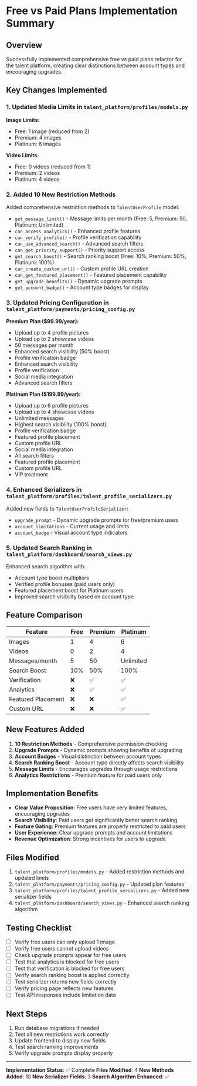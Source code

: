 # Free vs Paid Plans Implementation Summary

## Overview
Successfully implemented comprehensive free vs paid plans refactor for the talent platform, creating clear distinctions between account types and encouraging upgrades.

## Key Changes Implemented

### 1. Updated Media Limits in `talent_platform/profiles/models.py`

**Image Limits:**
- Free: 1 image (reduced from 2)
- Premium: 4 images
- Platinum: 6 images

**Video Limits:**
- Free: 0 videos (reduced from 1)
- Premium: 2 videos
- Platinum: 4 videos

### 2. Added 10 New Restriction Methods

Added comprehensive restriction methods to `TalentUserProfile` model:

- `get_message_limit()` - Message limits per month (Free: 5, Premium: 50, Platinum: Unlimited)
- `can_access_analytics()` - Enhanced profile features
- `can_verify_profile()` - Profile verification capability
- `can_use_advanced_search()` - Advanced search filters
- `can_get_priority_support()` - Priority support access
- `get_search_boost()` - Search ranking boost (Free: 10%, Premium: 50%, Platinum: 100%)
- `can_create_custom_url()` - Custom profile URL creation
- `can_get_featured_placement()` - Featured placement capability
- `get_upgrade_benefits()` - Dynamic upgrade prompts
- `get_account_badge()` - Account type badges for display

### 3. Updated Pricing Configuration in `talent_platform/payments/pricing_config.py`

**Premium Plan ($99.99/year):**
- Upload up to 4 profile pictures
- Upload up to 2 showcase videos
- 50 messages per month
- Enhanced search visibility (50% boost)
- Profile verification badge
- Enhanced search visibility
- Profile verification
- Social media integration
- Advanced search filters

**Platinum Plan ($199.99/year):**
- Upload up to 6 profile pictures
- Upload up to 4 showcase videos
- Unlimited messages
- Highest search visibility (100% boost)
- Profile verification badge
- Featured profile placement
- Custom profile URL
- Social media integration
- All search filters
- Featured profile placement
- Custom profile URL
- VIP treatment

### 4. Enhanced Serializers in `talent_platform/profiles/talent_profile_serializers.py`

Added new fields to `TalentUserProfileSerializer`:
- `upgrade_prompt` - Dynamic upgrade prompts for free/premium users
- `account_limitations` - Current usage and limits
- `account_badge` - Visual account type indicators

### 5. Updated Search Ranking in `talent_platform/dashboard/search_views.py`

Enhanced search algorithm with:
- Account type boost multipliers
- Verified profile bonuses (paid users only)
- Featured placement boost for Platinum users
- Improved search visibility based on account type

## Feature Comparison

| Feature | Free | Premium | Platinum |
|---------|------|---------|----------|
| Images | 1 | 4 | 6 |
| Videos | 0 | 2 | 4 |
| Messages/month | 5 | 50 | Unlimited |
| Search Boost | 10% | 50% | 100% |
| Verification | ❌ | ✅ | ✅ |
| Analytics | ❌ | ✅ | ✅ |
| Featured Placement | ❌ | ❌ | ✅ |
| Custom URL | ❌ | ❌ | ✅ |

## New Features Added

1. **10 Restriction Methods** - Comprehensive permission checking
2. **Upgrade Prompts** - Dynamic prompts showing benefits of upgrading
3. **Account Badges** - Visual distinction between account types
4. **Search Ranking Boost** - Account type directly affects search visibility
5. **Message Limits** - Encourages upgrades through usage restrictions
6. **Analytics Restrictions** - Premium feature for paid users only

## Implementation Benefits

- **Clear Value Proposition**: Free users have very limited features, encouraging upgrades
- **Search Visibility**: Paid users get significantly better search ranking
- **Feature Gating**: Premium features are properly restricted to paid users
- **User Experience**: Clear upgrade prompts and account limitations
- **Revenue Optimization**: Strong incentives for users to upgrade

## Files Modified

1. `talent_platform/profiles/models.py` - Added restriction methods and updated limits
2. `talent_platform/payments/pricing_config.py` - Updated plan features
3. `talent_platform/profiles/talent_profile_serializers.py` - Added new serializer fields
4. `talent_platform/dashboard/search_views.py` - Enhanced search ranking algorithm

## Testing Checklist

- [ ] Verify free users can only upload 1 image
- [ ] Verify free users cannot upload videos
- [ ] Check upgrade prompts appear for free users
- [ ] Test that analytics is blocked for free users
- [ ] Test that verification is blocked for free users
- [ ] Verify search ranking boost is applied correctly
- [ ] Test serializer returns new fields correctly
- [ ] Verify pricing page reflects new features
- [ ] Test API responses include limitation data

## Next Steps

1. Run database migrations if needed
2. Test all new restrictions work correctly
3. Update frontend to display new fields
4. Test search ranking improvements
5. Verify upgrade prompts display properly

---

**Implementation Status**: ✅ Complete
**Files Modified**: 4
**New Methods Added**: 10
**New Serializer Fields**: 3
**Search Algorithm Enhanced**: ✅
